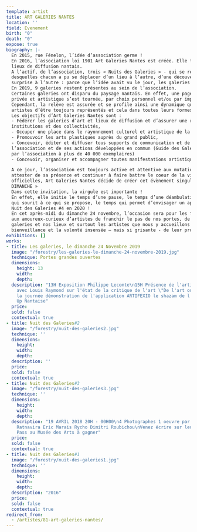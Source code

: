 ```yaml
---
template: artist
title: ART GALERIES NANTES
location: ''
field: Evenement
birth: "0"
death: "0"
expose: true
biography: |-
  En 2015, rue Fénelon, l’idée d’association germe !
  En 2016, l’association loi 1901 Art Galeries Nantes est créée. Elle fédère alors 14 galeries et
  lieux de diffusion nantais.
  A l’actif, de l’association, trois « Nuits des Galeries » - qui se révèleront des succès – lors
  desquelles chacun a pu se déplacer d’un lieu à l’autre, d’une découverte à l’autre, d’une
  surprise à l’autre : parce que l’idée avait vu le jour, les galeries ont ouvert la nuit !
  En 2019, 9 galeries restent présentes au sein de l’association.
  Certaines galeries ont disparu du paysage nantais. En effet, une page de cette histoire
  privée et artistique s’est tournée, par choix personnel et/ou par impératifs économiques.
  Cependant, la relève est assurée et se profile ainsi une dynamique qui permettra aux
  artistes d’être toujours représentés et cela dans toutes leurs formes d’expression.
  Les objectifs d’Art Galeries Nantes sont :
  - Fédérer les galeries d’art et lieux de diffusion et d’assurer une représentativité auprès des
  institutions et des collectivités,
  - Occuper une place dans le rayonnement culturel et artistique de la métropole nantaise,
  - Promouvoir les arts plastiques auprès du grand public,
  - Concevoir, éditer et diffuser tous supports de communication et de promotion de
  l’association et de ses actions développées en commun (Guide des Galeries nantaises édité
  par l’association à plus de 40 000 exemplaires)
  - Concevoir, organiser et accompagner toutes manifestations artistiques collectives.

  A ce jour, l’association est toujours active et attentive aux mutations sociétales. Pour
  attester de sa présence et continuer à faire battre le coeur de la ville auprès des institutions
  officielles, Art Galeries Nantes décide de créer cet évènement singulier « LES GALERIES, LE
  DIMANCHE »
  Dans cette invitation, la virgule est importante !
  En effet, elle initie le temps d’une pause, le temps d’une déambulation, le temps du regard
  qui sourit à ce qui se propose, le temps qui permet d’envisager un après en l’occurrence la
  Nuit des Galeries #4 en 2020 !
  En cet après-midi du dimanche 24 novembre, l’occasion sera pour les fidèles de nos lieux,
  aux amoureux-curieux d’artistes de franchir le pas de nos portes, de re-découvrir nos
  galeries et nos lieux et surtout les artistes que nous y accueillons avec toujours autant de
  bienveillance et la volonté insensée – mais si grisante - de leur promotion et diffusion !
exhibitions: []
works:
- title: Les galeries, le dimanche 24 Novembre 2019
  image: "/forestry/les-galeries-le-dimanche-24-novembre-2019.jpg"
  technique: Portes grandes ouvertes
  dimensions:
    height: 13
    width: 
    depth: 
  description: "13H Exposition Philippe Lecomte\n15H Présence de l'artiste \n16H Débat
    avec Louis Raymond sur l'état de la critique de l'art \"De l'art ou du cochon\"\ntoute
    la journée démonstration de l'application ARTIFEXIO le shazam de l'art - Start
    Up Nantaise"
  price: 
  sold: false
  contextual: true
- title: Nuit des Galeries#2
  image: "/forestry/nuit-des-galeries2.jpg"
  technique: ''
  dimensions:
    height: 
    width: 
    depth: 
  description: ''
  price: 
  sold: false
  contextual: true
- title: Nuit des Galeries#3
  image: "/forestry/nuit-des-galeries3.jpg"
  technique: ''
  dimensions:
    height: 
    width: 
    depth: 
  description: "19 AVRIL 2018 20H - 00H00\n4 Photographes 1 oeuvre par artiste\nNeil
    Ratnavira Eric Marais Rycho Dimitri Roubichou\nVenez écrire sur leur travail \n4
    Pass au Musée des Arts à gagner"
  price: 
  sold: false
  contextual: true
- title: Nuit des Galeries#1
  image: "/forestry/nuit-des-galeries1.jpg"
  technique: ''
  dimensions:
    height: 
    width: 
    depth: 
  description: "2016"
  price: 
  sold: false
  contextual: true
redirect_from:
  - /artistes/81-art-galeries-nantes/
---
```


